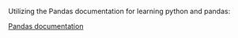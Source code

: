 Utilizing the Pandas documentation for learning python and pandas:

[Pandas documentation](https://pandas.pydata.org/docs/getting_started/)
